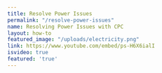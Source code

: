 ```yaml
---
title: Resolve Power Issues
permalink: "/resolve-power-issues"
name: Resolving Power Issues with CPC
layout: how-to
featured_image: "/uploads/electricity.png"
link: https://www.youtube.com/embed/ps-H6X6ialI
isvideo: true
featured: 'true'
---
```


